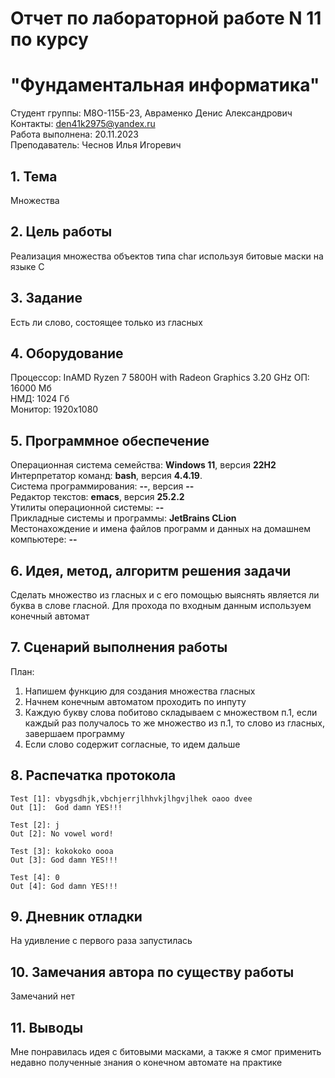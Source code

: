 # Отчет по лабораторной работе N 11 по курсу
# "Фундаментальная информатика"

Студент группы: M8О-115Б-23, Авраменко Денис Александрович\
Контакты: den41k2975@yandex.ru \
Работа выполнена: 20.11.2023\
Преподаватель: Чеснов Илья Игоревич

## 1. Тема

Множества

## 2. Цель работы

Реализация множества объектов типа char используя битовые маски на языке C

## 3. Задание

Есть ли слово, состоящее только из гласных

## 4. Оборудование

Процессор: InAMD Ryzen 7 5800H with Radeon Graphics 3.20 GHz
ОП: 16000 Мб\
НМД: 1024 Гб\
Монитор: 1920x1080

## 5. Программное обеспечение

Операционная система семейства: **Windows 11**, версия **22H2**\
Интерпретатор команд: **bash**, версия **4.4.19**.\
Система программирования: **--**, версия **--**\
Редактор текстов: **emacs**, версия **25.2.2**\
Утилиты операционной системы: **--**\
Прикладные системы и программы: **JetBrains CLion**\
Местонахождение и имена файлов программ и данных на домашнем компьютере: **--**

## 6. Идея, метод, алгоритм решения задачи

Сделать множество из гласных и с его помощью выяснять является ли буква в слове гласной. Для прохода по входным данным используем конечный автомат

## 7. Сценарий выполнения работы

План:
1. Напишем функцию для создания множества гласных
2. Начнем конечным автоматом проходить по инпуту
3. Каждую букву слова побитово складываем с множеством п.1, если каждый раз получалось то же множество из п.1, то слово из гласных, завершаем программу
4. Если слово содержит согласные, то идем дальше


## 8. Распечатка протокола


```
Test [1]: vbygsdhjk,vbchjerrjlhhvkjlhgvjlhek oaoo dvee
Out [1]:  God damn YES!!!

Test [2]: j
Out [2]: No vowel word!

Test [3]: kokokoko oooa 
Out [3]: God damn YES!!!

Test [4]: 0
Out [4]: God damn YES!!!
```

## 9. Дневник отладки

На удивление с первого раза запустилась


## 10. Замечания автора по существу работы

Замечаний нет

## 11. Выводы

Мне понравилась идея с битовыми масками, а также я смог применить недавно полученные знания о конечном автомате на практике

